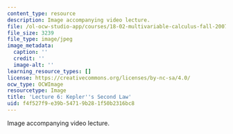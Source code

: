 ```yaml
---
content_type: resource
description: Image accompanying video lecture.
file: /ol-ocw-studio-app/courses/18-02-multivariable-calculus-fall-2007/f4f527f9e39b54719b281f50b2316bc8_06.jpg
file_size: 3239
file_type: image/jpeg
image_metadata:
  caption: ''
  credit: ''
  image-alt: ''
learning_resource_types: []
license: https://creativecommons.org/licenses/by-nc-sa/4.0/
ocw_type: OCWImage
resourcetype: Image
title: 'Lecture 6: Kepler''s Second Law'
uid: f4f527f9-e39b-5471-9b28-1f50b2316bc8
---
```

Image accompanying video lecture.